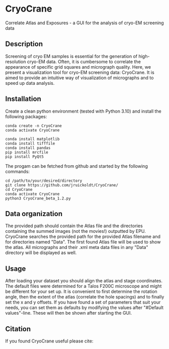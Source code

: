 # CryoCrane
Correlate Atlas and Exposures - a GUI for the analysis of cryo-EM screening data

## Description
Screening of cryo EM samples is essential for the generation of high-resolution cryo-EM data. Often, it is cumbersome to correlate the appearance of specific grid squares and micrograph quality. Here, we present a visualization tool for cryo-EM screening data: CryoCrane. It is aimed to provide an intuitive way of visualization of micrographs and to speed up data analysis. 

## Installation

Create a clean python environment (tested with Python 3.10) and install the following packages: 

```
conda create -n CryoCrane
conda activate CryoCrane

conda install matplotlib
conda install tifffile
conda install pandas
pip install mrcfile
pip install PyQt5

```

The progam can be fetched from github and started by the following commands:
```
cd /path/to/your/desired/directory
git clone https://github.com/jruickoldt/CryoCrane/
cd CryoCrane
conda activate CryoCrane
python3 CryoCrane_beta_1.2.py
```

## Data organization

The provided path should contain the Atlas file and the directories containing the summed images (not the movies!) outputted by EPU. CryoCrane searches the provided path for the provided Atlas filename and for directories named "Data". The first found Atlas file will be used to show the atlas. All micrographs and their .xml meta data files in any "Data" directory will be displayed as well.    


## Usage

After loading your dataset you should align the atlas and stage coordinates. The default files were determined for a Talos F200C microscope and might be different for your set up. It is convenient to first determine the rotation angle, then the extent of the atlas (correlate the hole spacings) and to finally set the x and y offsets. If you have found a set of parameters that suit your needs, you can set them as defaults by modifying the values after   "#Default values"-line. These will then be shown after starting the GUI. 

## Citation

If you found CryoCrane useful please cite: 
